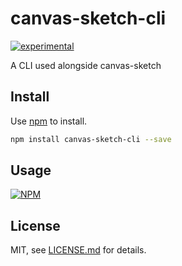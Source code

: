 # canvas-sketch-cli

[![experimental](http://badges.github.io/stability-badges/dist/experimental.svg)](http://github.com/badges/stability-badges)

A CLI used alongside canvas-sketch

## Install

Use [npm](https://npmjs.com/) to install.

```sh
npm install canvas-sketch-cli --save
```

## Usage

[![NPM](https://nodei.co/npm/canvas-sketch-cli.png)](https://www.npmjs.com/package/canvas-sketch-cli)

## License

MIT, see [LICENSE.md](http://github.com/mattdesl/canvas-sketch-cli/blob/master/LICENSE.md) for details.
